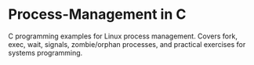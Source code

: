# Process-Management in C
C programming examples for Linux process management. 
Covers fork, exec, wait, signals, zombie/orphan processes, 
and practical exercises for systems programming.
